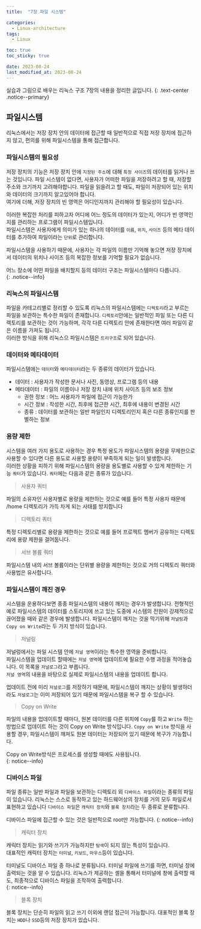 ```yaml
---
title:  "7장 파일 시스템"

categories:
  - Linux-architecture
tags:
  - Linux

toc: true
toc_sticky: true

date: 2023-08-24
last_modified_at: 2023-08-24
---
```


실습과 그림으로 배우는 리눅스 구조 7장의 내용을 정리한 글입니다.
{: .text-center .notice--primary}

## 파일시스템

리눅스에서는 저장 장치 안의 데이터에 접근할 때 일반적으로 직접 저장 장치에 접근하지 않고, 편의를 위해 파일시스템을 통해 접근합니다.

### 파일시스템의 필요성

저장 장치의 기능은 저장 장치 안에 `지정된 주소`에 대해 `특정 사이즈`의 데이터를 읽거나 쓰는 것입니다. 파일 시스템이 없다면, 사용자가 어떠한 파일을 저장하려고 할 때, 저장할 주소와 크기까지 고려해야합니다. 파일을 읽을려고 할 때도, 파일이 저장되어 있는 위치와 데이터의 크기까지 알고있어야 합니다.  
여기에 더해, 저장 장치의 빈 영역은 어디인지까지 관리해야 할 필요성이 있습니다.

이러한 복잡한 처리를 피하고자 어디에 어느 정도의 데이터가 있는지, 어디가 빈 영역인지를 관리하는 프로그램이 파일시스템입니다.  
파일시스템은 사용자에게 의미가 있는 하나의 데이터를 `이름`, `위치`, `사이즈` 등의 메타 데이터를 추가하여 파일이라는 `단위`로 관리합니다.

파일시스템을 사용하기 때문에, 사용자는 각 파일의 이름만 기억해 놓으면 저장 장치에서 데이터의 위치나 사이즈 등의 복잡한 정보를 기억할 필요가 없습니다.

어느 장소에 어떤 파일을 배치할지 등의 데이터 구조는 파일시스템마다 다릅니다.  
{: .notice--info}

### 리눅스의 파일시스템

파일을 카테고리별로 정리할 수 있도록 리눅스의 파일시스템에는 `디렉토리`라고 부르는 파일을 보관하는 특수한 파일이 존재합니다. `디렉토리`안에는 일반적인 파일 또는 다른 디렉토리를 보관하는 것이 가능하며, 각각 다른 디렉토리 안에 존재한다면 여러 파일이 같은 이름을 가져도 됩니다.  
이러한 방식을 위해 리눅스으 파일시스템은 `트리구조`로 되어 있습니다.

### 데이터와 메타데이터

파일시스템에는 `데이터`와 `메타데이터`라는 두 종류의 데이터가 있습니다.

- 데이터 : 사용자가 작성한 문서나 사진, 동영상, 프로그램 등의 내용
- 메타데이터 : 파일의 이름이나 저장 장치 내에 위치 사이즈 등의 보조 정보
  - 권한 정보 : 어느 사용자가 파일에 접근이 가능한가
  - 시간 정보 : 작성한 시간, 최후에 접근한 시간, 최후에 내용이 변경된 시간
  - 종류 : 데이터를 보관하는 일반 파일인지 디렉토리인지 혹은 다른 종류인지를 판별하는 정보

### 용량 제한

시스템을 여러 가지 용도로 사용하는 경우 특정 용도가 파일시스템의 용량을 무제한으로 사용할 수 있다면 다른 용도로 사용할 용량이 부족하게 되는 일이 발생합니다.  
이러한 상황을 피하기 위해 파일시스템의 용량을 용도별로 사용할 수 있게 제한하는 기능 `쿼터`가 있습니다.
`쿼터`에는 다음과 같은 종류가 있습니다.

> 사용자 쿼터

파일의 소유자인 사용자별로 용량을 제한하는 것으로 예를 들어 특정 사용자 때문에 /home 디렉토리가 가득 차게 되는 사태를 방지합니다

> 디렉토리 쿼터

특정 디렉토리별로 용량을 제한하는 것으로 예를 들어 프로젝트 멤버가 공유하는 디렉토리에 용량 제한을 걸어둡니다.

> 서브 볼륨 쿼터

파일시스템 내의 서브 볼륨이라는 단위별 용량을 제한하는 것으로 거의 디렉토리 쿼터와 사용법은 유사합니다.

### 파일시스템이 깨진 경우

시스템을 운용하다보면 종종 파일시스템의 내용이 깨지는 경우가 발생합니다. 전형적인 예로 파일시스템의 데이터를 스토리지에 쓰고 있는 도중에 시스템의 전원이 강제적으로 끊어졌을 때와 같은 경우에 발생합니다.
파일시스템이 깨지는 것을 막기위해 `저널링`과 `Copy on Write`라는 두 가지 방식이 있습니다.

> 저널링

저널렁에서는 파일 시스템 안에 `저널 영역`이라는 특수한 영역을 준비합니다.  
파일시스템을 업데이트 할때에는 `저널 영역`에 업데이트에 필요한 수행 과정을 적어놓습니다. 이 목록을 `저널로그`라고 부릅니다.  
`저널 영역`의 내용을 바탕으로 실제로 파일시스템의 내용을 업데이트 합니다.  

업데이트 전에 미리 `저널로그`를 저장하기 때문에, 파일시스템이 깨지는 상황이 발생하더라도 `저널로그`는 이미 저장되어 있기 때문에 파일시스템을 복구 할 수 있습니다.

> Copy on Write

파일의 내용을 업데이트할 때마다, 원본 데이터를 다른 위치에 `Copy`를 하고 `Write` 하는 방법으로 업데이트 하는 것이 Copy on Write 방식입니다. `Copy on Write` 방식을 사용할 경우, 파일시스템이 깨져도 원본 데이터는 저장되어 있기 때문에 복구가 가능합니다.

Copy on Write방식은 프로세스를 생성할 때에도 사용됩니다.  
{: notice--info}

### 디바이스 파일

파일 종류는 일반 파일과 파일을 보관하는 디렉토리 외 `디바이스 파일`이라는 종류의 파일이 있습니다.
리눅스는 스스로 동작하고 있는 하드웨어상의 장치를 거의 모두 파일로서 표현하고 있습니다
`디바이스 파일`은 `캐릭터 장치`와 `블록 장치`라는 두 종류로 분류합니다.

디바이스 파일에 접근할 수 있는 것은 일반적으로 root만 가능합니다.
{: notice--info}

> 캐릭터 장치

캐릭터 장치는 읽기와 쓰기가 가능하지만 `탐색`이 되지 않는 특성이 있습니다.  
대표적인 캐릭터 장치는 `터미널`, `키보드`, `마우스`등이 있습니다.

터미널도 디바이스 파일 중 하나로 분류됩니다. 터미널 파일에 쓰기를 하면, 터미널 창에 출력되는 것을 알 수 있습니다. 리눅스가 제공하는 셸을 통해서 터미널에 창에 출력할 때도, 최종적으로 디바이스 파일을 조작하여 출력합니다.  
{: notice--info}

> 블록 장치

블록 장치는 단순히 파일의 읽고 쓰기 이외에 랜덤 접근이 가능합니다. 대표적인 블록 장치는 `HDD`나 `SSD`등의 저장 장치가 있습니다.

